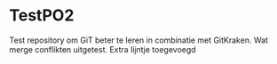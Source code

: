 TestPO2
=============================
Test repository om GiT beter te leren in combinatie met GitKraken.
Wat merge conflikten uitgetest. 
Extra lijntje toegevoegd
